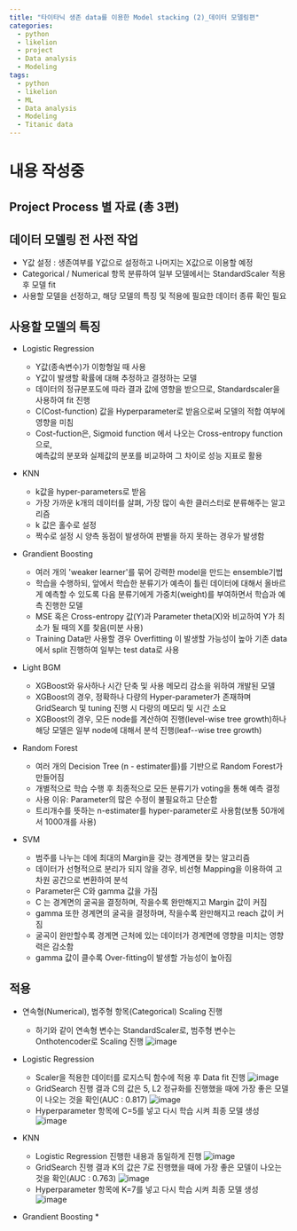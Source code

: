 ```yaml
---
title: "타이타닉 생존 data를 이용한 Model stacking (2)_데이터 모델링편"
categories:
  - python
  - likelion
  - project
  - Data analysis
  - Modeling
tags:
  - python
  - likelion
  - ML
  - Data analysis
  - Modeling
  - Titanic data
---
```

# 내용 작성중

## Project Process 별 자료 (총 3편)

## 데이터 모델링 전 사전 작업
- Y값 설정 : 생존여부를 Y값으로 설정하고 나머지는 X값으로 이용할 예정
- Categorical / Numerical 항목 분류하여 일부 모델에서는 StandardScaler 적용 후 모델 fit
- 사용할 모델을 선정하고, 해당 모델의 특징 및 적용에 필요한 데이터 종류 확인 필요

## 사용할 모델의 특징
- Logistic Regression
  * Y값(종속변수)가 이항형일 때 사용
  * Y값이 발생할 확률에 대해 추정하고 결정하는 모델
  * 데이터의 정규분포도에 따라 결과 값에 영향을 받으므로, Standardscaler을 사용하여 fit 진행
  * C(Cost-function) 값을 Hyperparameter로 받음으로써 모델의 적합 여부에 영향을 미침
  * Cost-fuction은, Sigmoid function 에서 나오는 Cross-entropy function으로,  
    예측값의 분포와 실제값의 분포를 비교하여 그 차이로 성능 지표로 활용
    
- KNN
  * k값을 hyper-parameters로 받음
  * 가장 가까운 k개의 데이터를 살펴, 가장 많이 속한 클러스터로 분류해주는 알고리즘
  * k 값은 홀수로 설정
  * 짝수로 설정 시 양측 동점이 발생하여 판별을 하지 못하는 경우가 발생함
 
- Grandient Boosting
  * 여러 개의 'weaker learner'를 묶어 강력한 model을 만드는 ensemble기법
  * 학습을 수행하되, 앞에서 학습한 분류기가 예측이 틀린 데이터에 대해서 올바르게 예측할 수 있도록 다음 분류기에게 가중치(weight)를 부여하면서 학습과 예측 진행한 모델
  * MSE 혹은 Cross-entropy 값(Y)과 Parameter theta(X)와 비교하여 Y가 최소가 될 때의 X를 찾음(미분 사용)
  * Training Data만 사용할 경우 Overfitting 이 발생할 가능성이 높아 기존 data에서 split 진행하여 일부는 test data로 사용

- Light BGM
  * XGBoost와 유사하나 시간 단축 및 사용 메모리 감소을 위하여 개발된 모델
  * XGBoost의 경우, 정확하나 다량의 Hyper-parameter가 존재하며
    GridSearch 및 tuning 진행 시 다량의 메모리 및 시간 소요
  * XGBoost의 경우, 모든 node를 계산하여 진행(level-wise tree growth)하나  
    해당 모델은 일부 node에 대해서 분석 진행(leaf--wise tree growth)

- Random Forest
  * 여러 개의 Decision Tree (n - estimater를)를 기반으로 Random Forest가 만들어짐
  * 개별적으로 학습 수행 후 최종적으로 모든 분류기가 voting을 통해 예측 결정
  * 사용 이유: Parameter의 많은 수정이 불필요하고 단순함
  * 트리개수를 뜻하는 n-estimater를 hyper-parameter로 사용함(보통 50개에서 1000개를 사용)

- SVM
  * 범주를 나누는 데에 최대의 Margin을 갖는 경계면을 찾는 알고리즘
  * 데이터가 선형적으로 분리가 되지 않을 경우, 비선형 Mapping을 이용하여 고차원 공간으로 변환하여 분석
  * Parameter은 C와 gamma 값을 가짐
  * C 는 경계면의 굴곡을 결정하며, 작을수록 완만해지고 Margin 값이 커짐
  * gamma 또한 경계면의 굴곡을 결정하며, 작을수록 완만해지고 reach 값이 커짐
  * 굴곡이 완만할수록 경계면 근처에 있는 데이터가 경계면에 영향을 미치는 영향력은 감소함
  * gamma 값이 클수록 Over-fitting이 발생할 가능성이 높아짐
  
## 적용
- 연속형(Numerical), 범주형 항목(Categorical) Scaling 진행
  * 하기와 같이 연속형 변수는 StandardScaler로, 범주형 변수는 Onthotencoder로 Scaling 진행
  ![image](https://user-images.githubusercontent.com/88296152/134264556-192a9ef5-2661-4387-99d2-9702d232794f.png)
  
- Logistic Regression 
  * Scaler을 적용한 데이터를 로지스틱 함수에 적용 후 Data fit 진행
  ![image](https://user-images.githubusercontent.com/88296152/134266365-148aaa5f-9f44-43d6-9f6e-dbc37ffd608e.png)
  * GridSearch 진행 결과 C의 값은 5, L2 정규화를 진행했을 때에 가장 좋은 모델이 나오는 것을 확인(AUC : 0.817)
  ![image](https://user-images.githubusercontent.com/88296152/134266469-817924bb-4b31-4e18-b9ff-17fcb04dc87f.png)
  * Hyperparameter 항목에 C=5를 넣고 다시 학습 시켜 최종 모델 생성
  ![image](https://user-images.githubusercontent.com/88296152/134266882-2df026df-7e3b-450a-8a6b-7cd587a1bc76.png)

- KNN
  * Logistic Regression 진행한 내용과 동일하게 진행
  ![image](https://user-images.githubusercontent.com/88296152/134267229-8d341eed-fd74-427c-a641-6db7cbaa2ba1.png)
  * GridSearch 진행 결과 K의 값은 7로 진행했을 때에 가장 좋은 모델이 나오는 것을 확인(AUC : 0.763)
  ![image](https://user-images.githubusercontent.com/88296152/134267345-36faf89e-523e-49a7-8d3f-331924e7a112.png)
  * Hyperparameter 항목에 K=7를 넣고 다시 학습 시켜 최종 모델 생성
  ![image](https://user-images.githubusercontent.com/88296152/134267436-3cef16ea-3a48-4283-b204-3eec9fa1ca7c.png)
  
- Grandient Boosting
  * 


